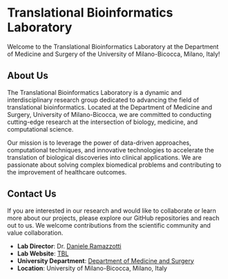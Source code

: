 # Translational Bioinformatics Laboratory

Welcome to the Translational Bioinformatics Laboratory at the Department of Medicine and Surgery of the University of Milano-Bicocca, Milano, Italy!

## About Us

The Translational Bioinformatics Laboratory is a dynamic and interdisciplinary research group dedicated to advancing the field of translational bioinformatics. Located at the Department of Medicine and Surgery, University of Milano-Bicocca, we are committed to conducting cutting-edge research at the intersection of biology, medicine, and computational science.

Our mission is to leverage the power of data-driven approaches, computational techniques, and innovative technologies to accelerate the translation of biological discoveries into clinical applications. We are passionate about solving complex biomedical problems and contributing to the improvement of healthcare outcomes.

## Contact Us

If you are interested in our research and would like to collaborate or learn more about our projects, please explore our GitHub repositories and reach out to us. We welcome contributions from the scientific community and value collaboration.

- **Lab Director**: Dr. [Daniele Ramazzotti](mailto:daniele.ramazzotti@unimib.it)
- **Lab Website**: [TBL](http://tbl.medicina.unimib.it)
- **University Department**: [Department of Medicine and Surgery](https://www.medicina.unimib.it/en)
- **Location**: University of Milano-Bicocca, Milano, Italy
